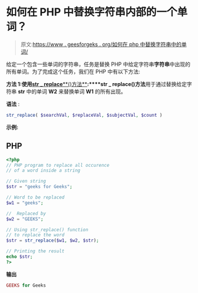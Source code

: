 # 如何在 PHP 中替换字符串内部的一个单词？

> 原文:[https://www . geesforgeks . org/如何在 php 中替换字符串中的单词/](https://www.geeksforgeeks.org/how-to-replace-a-word-inside-a-string-in-php/)

给定一个包含一些单词的字符串，任务是替换 PHP 中给定字符串**字符串**中出现的所有单词。为了完成这个任务，我们在 PHP 中有以下方法:

**方法 1:使用**[**str _ replace****()方法**](https://www.geeksforgeeks.org/php-str_replace-function/)**:****str _ replace()方法**用于通过替换给定字符串 **str** 中的单词 **W2** 来替换单词 **W1** 的所有出现。

**语法** :

```php
str_replace( $searchVal, $replaceVal, $subjectVal, $count )

```

**示例:**

## PHP

```php
<?php
// PHP program to replace all occurence
// of a word inside a string

// Given string
$str = "geeks for Geeks"; 

// Word to be replaced
$w1 = "geeks";

//  Replaced by
$w2 = "GEEKS";

// Using str_replace() function 
// to replace the word 
$str = str_replace($w1, $w2, $str);

// Printing the result
echo $str; 
?>
```

**输出**

```php
GEEKS for Geeks
```
